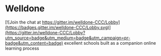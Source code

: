 # Welldone

[![Join the chat at https://gitter.im/welldone-CCC/Lobby](https://badges.gitter.im/welldone-CCC/Lobby.svg)](https://gitter.im/welldone-CCC/Lobby?utm_source=badge&utm_medium=badge&utm_campaign=pr-badge&utm_content=badge)
excellent schools built as a companion online learning process
